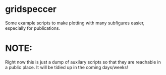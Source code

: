 # gridspeccer

Some example scripts to make plotting with many subfigures easier, especially
for publications.

# NOTE:

Right now this is just a dump of auxilary scripts so that they are reachable in
a public place. It will be tidied up in the coming days/weeks!
